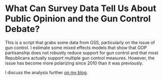 What Can Survey Data Tell Us About Public Opinion and the Gun Control Debate?
=============================================================================

This is a script that grabs some data from GSS, particularly on the issue of gun control. I estimate some mixed effects models that show that GOP partisanship does not robustly reduce support for gun control and that most Republicans actually support multiple gun control measures. However, the issue has become more polarizing since 2010 than it was previously.

I discuss the analysis further [on my blog](http://svmiller.com/blog/2015/12/gun-control-public-opinion-1972-2014).
